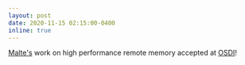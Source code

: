 ```yaml
---
layout: post
date: 2020-11-15 02:15:00-0400
inline: true
---
```


[Malte's](https://cs.brown.edu/people/malte) work on high performance remote memory accepted at [OSDI](https://www.usenix.org/conference/osdi20/presentation/ruan)!